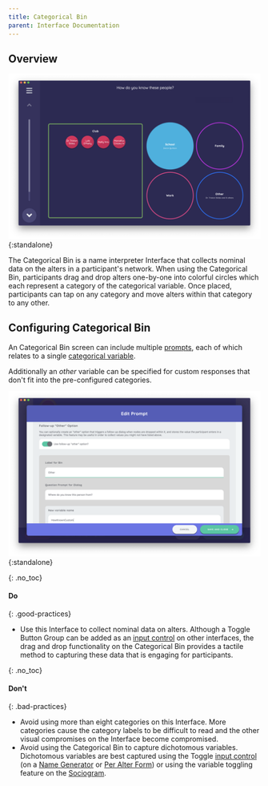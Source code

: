 ```yaml
---
title: Categorical Bin
parent: Interface Documentation
---
```

## Overview

![Categorical Bin Interface](/assets/img/interface-documentation/categorical-bin/catbin-example.png){:standalone}

The Categorical Bin is a name interpreter Interface that collects nominal data on the alters in a participant's network. When using the Categorical Bin, participants drag and drop alters one-by-one into colorful circles which each represent a category of the categorical variable. Once placed, participants can tap on any category and move alters within that category to any other. 

## Configuring Categorical Bin

An Categorical Bin screen can include multiple [prompts](../key-concepts/prompts.md), each of which relates to a single [categorical variable](key-concepts/variable-types/#categorical).

Additionally an _other_ variable can be specified for custom responses that don't fit into the pre-configured categories.

![Configuring the 'other' variable for a categorical bin prompt](/assets/img/interface-documentation/categorical-bin/architect-other.png){:standalone}

{: .no_toc}
#### Do

{: .good-practices}
- Use this Interface to collect nominal data on alters. Although a Toggle Button Group can be added as an [input control](../key-concepts/input-control.md) on other interfaces, the drag and drop functionality on the Categorical Bin provides a tactile method to capturing these data that is engaging for participants. 

{: .no_toc}
#### Don't

{: .bad-practices}
- Avoid using more than eight categories on this Interface. More categories cause the category labels to be difficult to read and the other visual compromises on the Interface become compromised. 
- Avoid using the Categorical Bin to capture dichotomous variables. Dichotomous variables are best captured using the Toggle [input control](../key-concepts/input-control.md) (on a [Name Generator](./name-generator.md) or [Per Alter Form](./per-alter-form.md)) or using the variable toggling feature on the [Sociogram](./sociogram.md).
